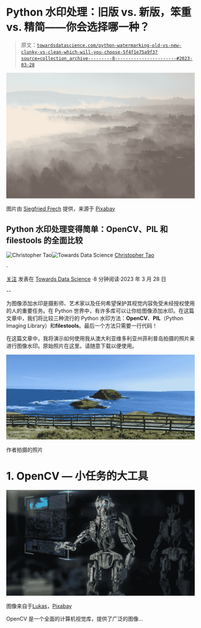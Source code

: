 # Python 水印处理：旧版 vs. 新版，笨重 vs. 精简——你会选择哪一种？

> 原文：[`towardsdatascience.com/python-watermarking-old-vs-new-clunky-vs-clean-which-will-you-choose-5f4f1e75a9f3?source=collection_archive---------8-----------------------#2023-03-28`](https://towardsdatascience.com/python-watermarking-old-vs-new-clunky-vs-clean-which-will-you-choose-5f4f1e75a9f3?source=collection_archive---------8-----------------------#2023-03-28)

![](img/7b429df4182e762658cdb26e413f5f4d.png)

图片由 [Siegfried Frech](https://pixabay.com/users/stilles_wasser-19985110/?utm_source=link-attribution&utm_medium=referral&utm_campaign=image&utm_content=7863868) 提供，来源于 [Pixabay](https://pixabay.com//?utm_source=link-attribution&utm_medium=referral&utm_campaign=image&utm_content=7863868)

## Python 水印处理变得简单：OpenCV、PIL 和 filestools 的全面比较

[](https://christophertao.medium.com/?source=post_page-----5f4f1e75a9f3--------------------------------)![Christopher Tao](https://christophertao.medium.com/?source=post_page-----5f4f1e75a9f3--------------------------------)[](https://towardsdatascience.com/?source=post_page-----5f4f1e75a9f3--------------------------------)![Towards Data Science](https://towardsdatascience.com/?source=post_page-----5f4f1e75a9f3--------------------------------) [Christopher Tao](https://christophertao.medium.com/?source=post_page-----5f4f1e75a9f3--------------------------------)

·

[关注](https://medium.com/m/signin?actionUrl=https%3A%2F%2Fmedium.com%2F_%2Fsubscribe%2Fuser%2Fb8176fabf308&operation=register&redirect=https%3A%2F%2Ftowardsdatascience.com%2Fpython-watermarking-old-vs-new-clunky-vs-clean-which-will-you-choose-5f4f1e75a9f3&user=Christopher+Tao&userId=b8176fabf308&source=post_page-b8176fabf308----5f4f1e75a9f3---------------------post_header-----------) 发表在 [Towards Data Science](https://towardsdatascience.com/?source=post_page-----5f4f1e75a9f3--------------------------------) ·8 分钟阅读·2023 年 3 月 28 日[](https://medium.com/m/signin?actionUrl=https%3A%2F%2Fmedium.com%2F_%2Fvote%2Ftowards-data-science%2F5f4f1e75a9f3&operation=register&redirect=https%3A%2F%2Ftowardsdatascience.com%2Fpython-watermarking-old-vs-new-clunky-vs-clean-which-will-you-choose-5f4f1e75a9f3&user=Christopher+Tao&userId=b8176fabf308&source=-----5f4f1e75a9f3---------------------clap_footer-----------)

--

[](https://medium.com/m/signin?actionUrl=https%3A%2F%2Fmedium.com%2F_%2Fbookmark%2Fp%2F5f4f1e75a9f3&operation=register&redirect=https%3A%2F%2Ftowardsdatascience.com%2Fpython-watermarking-old-vs-new-clunky-vs-clean-which-will-you-choose-5f4f1e75a9f3&source=-----5f4f1e75a9f3---------------------bookmark_footer-----------)

为图像添加水印是摄影师、艺术家以及任何希望保护其视觉内容免受未经授权使用的人的重要任务。在 Python 世界中，有许多库可以让你给图像添加水印。在这篇文章中，我们将比较三种流行的 Python 水印方法：**OpenCV**、**PIL**（Python Imaging Library）和**filestools**。最后一个方法只需要一行代码！

在这篇文章中，我将演示如何使用我从澳大利亚维多利亚州菲利普岛拍摄的照片来进行图像水印。原始照片在这里。请随意下载以便使用。

![](img/eb3c9f8a925a5b880f69a9a38eb16b8b.png)

作者拍摄的照片

# 1\. OpenCV — 小任务的大工具

![](img/907a3fa4f5f07147a6edf904a232c5ae.png)

图像来自于[Lukas](https://pixabay.com/users/computerizer-4588466/?utm_source=link-attribution&utm_medium=referral&utm_campaign=image&utm_content=2301646)，[Pixabay](https://pixabay.com//?utm_source=link-attribution&utm_medium=referral&utm_campaign=image&utm_content=2301646)

OpenCV 是一个全面的计算机视觉库，提供了广泛的图像…
